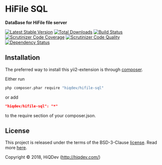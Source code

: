 # HiFile SQL

**DataBase for HiFile file server**

[![Latest Stable Version](https://poser.pugx.org/hiqdev/hifile-sql/v/stable)](https://packagist.org/packages/hiqdev/hifile-sql)
[![Total Downloads](https://poser.pugx.org/hiqdev/hifile-sql/downloads)](https://packagist.org/packages/hiqdev/hifile-sql)
[![Build Status](https://img.shields.io/travis/hiqdev/hifile-sql.svg)](https://travis-ci.org/hiqdev/hifile-sql)
[![Scrutinizer Code Coverage](https://img.shields.io/scrutinizer/coverage/g/hiqdev/hifile-sql.svg)](https://scrutinizer-ci.com/g/hiqdev/hifile-sql/)
[![Scrutinizer Code Quality](https://img.shields.io/scrutinizer/g/hiqdev/hifile-sql.svg)](https://scrutinizer-ci.com/g/hiqdev/hifile-sql/)
[![Dependency Status](https://www.versioneye.com/php/hiqdev:hifile-sql/dev-master/badge.svg)](https://www.versioneye.com/php/hiqdev:hifile-sql/dev-master)

## Installation

The preferred way to install this yii2-extension is through [composer](http://getcomposer.org/download/).

Either run

```sh
php composer.phar require "hiqdev/hifile-sql"
```

or add

```json
"hiqdev/hifile-sql": "*"
```

to the require section of your composer.json.

## License

This project is released under the terms of the BSD-3-Clause [license](LICENSE).
Read more [here](http://choosealicense.com/licenses/bsd-3-clause).

Copyright © 2018, HiQDev (http://hiqdev.com/)
